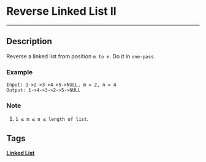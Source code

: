 # Reverse Linked List II
-----
## Description
Reverse a linked list from position `m to n`. Do it in `one-pass`.

### Example
```
Input: 1->2->3->4->5->NULL, m = 2, n = 4
Output: 1->4->3->2->5->NULL
```

### Note
1. `1 ≤ m ≤ n ≤ length of list`.

## Tags
**[Linked List](https://leetcode.com/tag/linked-list)**
